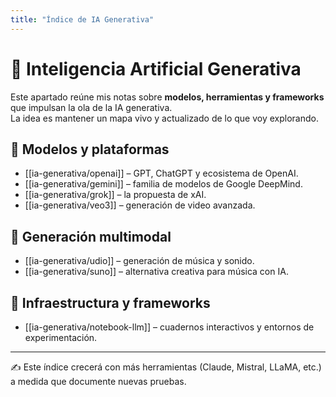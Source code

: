 ```yaml
---
title: "Índice de IA Generativa"
---
```


# 🤖 Inteligencia Artificial Generativa

Este apartado reúne mis notas sobre **modelos, herramientas y frameworks** que impulsan la ola de la IA generativa.  
La idea es mantener un mapa vivo y actualizado de lo que voy explorando.

## 📌 Modelos y plataformas
- [[ia-generativa/openai]] – GPT, ChatGPT y ecosistema de OpenAI.  
- [[ia-generativa/gemini]] – familia de modelos de Google DeepMind.  
- [[ia-generativa/grok]] – la propuesta de xAI.  
- [[ia-generativa/veo3]] – generación de video avanzada.  

## 🎵 Generación multimodal
- [[ia-generativa/udio]] – generación de música y sonido.  
- [[ia-generativa/suno]] – alternativa creativa para música con IA.  

## 📓 Infraestructura y frameworks
- [[ia-generativa/notebook-llm]] – cuadernos interactivos y entornos de experimentación.  

---

✍️ Este índice crecerá con más herramientas (Claude, Mistral, LLaMA, etc.) a medida que documente nuevas pruebas.
